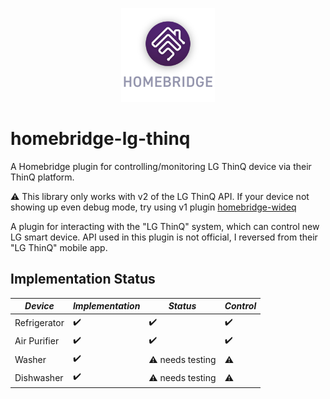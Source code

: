 
<p align="center">
<img src="https://github.com/homebridge/branding/raw/master/logos/homebridge-wordmark-logo-vertical.png" width="150">
</p>


# homebridge-lg-thinq

A Homebridge plugin for controlling/monitoring LG ThinQ device via their ThinQ platform.

:warning: This library only works with v2 of the LG ThinQ API. If your device not showing up even debug mode, try using v1 plugin [homebridge-wideq](https://github.com/NorDroN/homebridge-wideq)

A plugin for interacting with the "LG ThinQ" system, which can control new LG smart device. API used in this plugin is not official, I reversed from their "LG ThinQ" mobile app.

## Implementation Status

| *Device* | *Implementation* | *Status* | *Control* |
| --- | --- | --- | --- |
| Refrigerator | :heavy_check_mark: | :heavy_check_mark: | :heavy_check_mark: |
| Air Purifier | :heavy_check_mark: | :heavy_check_mark: | :heavy_check_mark: |
| Washer | :heavy_check_mark: | :warning: needs testing | :warning: |
| Dishwasher | :heavy_check_mark: | :warning: needs testing | :warning: |
